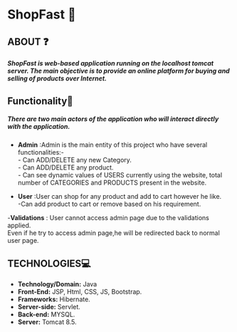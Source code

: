 #  ShopFast 📱


## ABOUT ❓

##### ShopFast is web-based application running on the localhost tomcat server. The main objective is to provide an online platform for buying and selling of products over Internet.

## Functionality👤
##### There are two main actors of the application who will interact directly with the application.

- **Admin** :Admin is the main entity of this project who have several functionalities:-\
            - Can ADD/DELETE any new Category.\
            - Can ADD/DELETE any product.\
            - Can see dynamic values of USERS currently using the website, total number of CATEGORIES and PRODUCTS present in the website.
            
- **User**  :User can shop for any product and add to cart however he like.\
            -Can add product to cart or remove based on his requirement. 
            
-**Validations** : User cannot access admin page due to the validations applied.\
                   Even if he try to access admin page,he will be redirected back to normal user page.     

## TECHNOLOGIES💻

- **Technology/Domain:** Java
- **Front-End:** JSP, Html, CSS, JS, Bootstrap.
- **Frameworks:** Hibernate.
- **Server-side:** Servlet.
- **Back-end:** MYSQL.
- **Server:** Tomcat 8.5.
